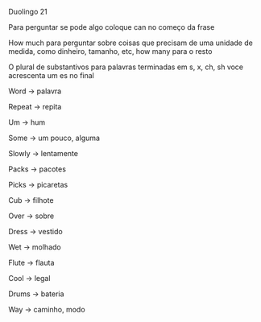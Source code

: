 <p>Duolingo 21</p><p>Para perguntar se pode algo coloque can no começo da frase</p><p>How much para perguntar sobre coisas que precisam de uma unidade de medida, como dinheiro, tamanho, etc, how many para o resto</p><p>O plural de substantivos para palavras terminadas em s, x, ch, sh voce acrescenta um es no final</p><p>Word → palavra</p><p>Repeat → repita</p><p>Um → hum</p><p>Some → um pouco, alguma</p><p>Slowly → lentamente</p><p>Packs → pacotes</p><p>Picks → picaretas</p><p>Cub → filhote</p><p>Over → sobre</p><p>Dress → vestido</p><p>Wet → molhado</p><p>Flute → flauta</p><p>Cool → legal</p><p>Drums → bateria</p><p>Way → caminho, modo</p>